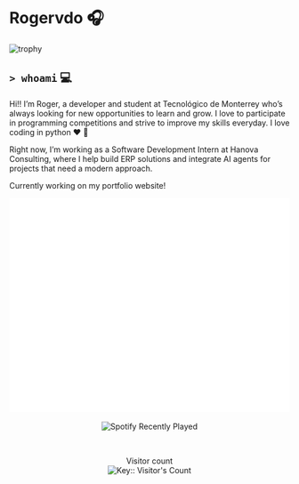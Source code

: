 # Rogervdo 🎧
<!-- ![trophy](https://github-profile-trophy.vercel.app/?username=rogervdo&theme=onedark&row=1) -->
![trophy](https://trophygh.kolioaris.xyz/?username=rogervdo&theme=onedark&row=1)

`> whoami` 💻
---
Hi!! I’m Roger, a developer and student at Tecnológico de Monterrey who’s always looking for new opportunities to learn and grow. I love to participate in programming competitions and strive to improve my skills everyday. I love coding in python ♥ 🐍

Right now, I’m working as a Software Development Intern at Hanova Consulting, where I help build ERP solutions and integrate AI agents for projects that need a modern approach.

Currently working on my portfolio website!
<br>

<p>
  <img src="https://github.com/rogervdo/rogervdo/blob/main/github-metrics.svg" alt="Metrics"/>
</p>

<p align="center">
  <img src="https://spotify-recently-played-readme.vercel.app/api?user=fhkzgsbyaqst7vrxl356jnyap&count=1" alt="Spotify Recently Played" />
</p>


<br>


<p align="center"> 
  Visitor count<br>
  <img src="https://profile-counter.deno.dev/rogervdo/count.svg" alt="Key:: Visitor's Count" />
</p>


